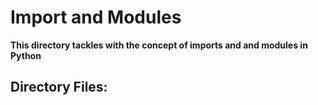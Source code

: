 # Import and Modules

**This directory tackles with the concept of imports and and modules in Python**

## Directory Files:
